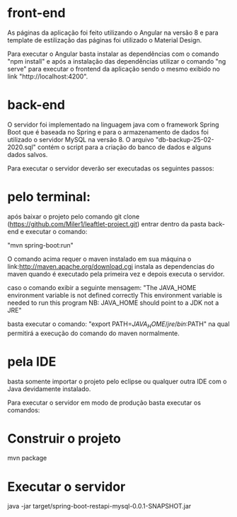 # front-end

As páginas da aplicação foi feito utilizando o Angular na versão 8 e para template de estilização das páginas foi utilizado o Material Design.

Para executar o Angular basta instalar as dependências com o comando "npm install" e após a instalação das dependências utilizar o comando "ng serve" para executar o frontend da aplicação sendo o mesmo exibido no link "http://localhost:4200". 

# back-end

O servidor foi implementado na linguagem java com o framework Spring Boot que é baseada no Spring e para o armazenamento de dados foi utilizado o servidor MySQL na versão 8. O arquivo "db-backup-25-02-2020.sql" contém o script para a criação do banco de dados e alguns dados salvos.

Para executar o servidor deverão ser executadas os seguintes passos:

# pelo terminal:
após baixar o projeto pelo comando git clone (https://github.com/Miler1/leaftlet-project.git) entrar dentro da pasta back-end e executar o comando:

"mvn spring-boot:run"

O comando acima requer o maven instalado em sua máquina o link:http://maven.apache.org/download.cgi instala as dependencias do maven quando é executado pela primeira vez e depois executa o servidor.

caso o comando exibir a seguinte mensagem: 
"The JAVA_HOME environment variable is not defined correctly This environment variable is needed to run this program NB: JAVA_HOME should point to a JDK not a JRE" 

basta executar o comando:
"export PATH=$JAVA_HOME/jre/bin:$PATH" na qual permitirá a execução do comando do maven normalmente.

# pela IDE

basta somente importar o projeto pelo eclipse ou qualquer outra IDE com o Java devidamente instalado.

Para executar o servidor em modo de produção basta executar os comandos:
# Construir o projeto
mvn package 
# Executar o servidor 
java -jar target/spring-boot-restapi-mysql-0.0.1-SNAPSHOT.jar
